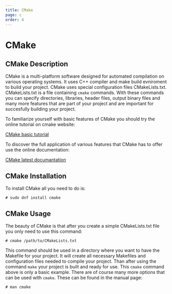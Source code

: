 ```yaml
---
title: CMake
page: c
order: 4
---
```


# CMake

## CMake Description

CMake is a multi-platform software designed for automated compilation on various operating systems.
It uses C++ compiler and make build evniroment to build your project.
CMake uses special configuration files CMakeLists.txt. CMakeLists.txt is a file containing `cmake` commands.
With these commands you can specify directories, libraries, header files, output binary files and many more
features that are part of your project and are important for succesfully building your project.

To familiarize yourself with basic features of CMake you should try the online tutorial on cmake website:

[CMake basic tutorial](http://www.cmake.org/cmake-tutorial/)

To discover the full application of various features that CMake has to offer use the online documentation:

[CMake latest documantation](http://www.cmake.org/cmake/help/v3.3/)


## CMake Installation

To install CMake all you need to do is:

```
# sudo dnf install cmake
```

## CMake Usage

The beauty of CMake is that after you create a simple CMakeLists.txt file you only need to use this command:

```
# cmake /path/to/CMakeLists.txt
```

This command should be used in a directory where you want to have the Makefile for your project.
It will create all necessary Makefiles and configuration files needed to compile your project.
Than after using the command `make` your project is built and ready for use.
This `cmake` command above is only a basic example. There are of course many more options that can be used with `cmake`.
These can be found in the manual page:

```
# man cmake
```

